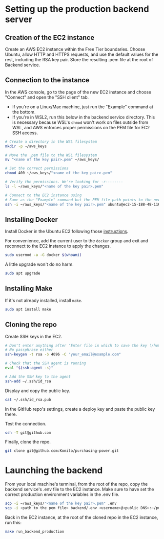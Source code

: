 # Setting up the production backend server
## Creation of the EC2 instance

Create an AWS EC2 instance within the Free Tier boundaries. Choose Ubuntu, allow HTTP and HTTPS requests, and use the default values for the rest, including the RSA key pair. Store the resulting .pem file at the root of Backend service.


## Connection to the instance

In the AWS console, go to the page of the new EC2 instance and choose "Connect" and open the "SSH client" tab.

- If you're on a Linux/Mac machine, just run the "Example" command at the bottom.
- If you're in WSL2, run this below in the backend service directory. This is necessary because WSL's `chmod` won't work on files outside from WSL, and AWS enforces proper permissions on the PEM file for EC2 SSH access.
```bash
# Create a directory in the WSL filesystem
mkdir -p ~/aws_keys

# Move the .pem file to the WSL filesystem
mv "<name of the key pair>.pem" ~/aws_keys/

# Set the correct permissions
chmod 400 ~/aws_keys/"<name of the key pair>.pem"

# Verify the permissions. We're looking for -r--------
ls -l ~/aws_keys/"<name of the key pair>.pem"

# Connect to the EC2 instance using
# Same as the "Example" command but the PEM file path points to the new ~/aws_keys directory
ssh -i ~/aws_keys/"<name of the key pair>.pem" ubuntu@ec2-15-188-48-110.eu-west-3.compute.amazonaws.com
```


## Installing Docker

Install Docker in the Ubuntu EC2 following those [instructions](https://docs.docker.com/engine/install/ubuntu/#install-using-the-repository).

For convenience, add the current user to the `docker` group and exit and reconnect to the EC2 instance to apply the changes.
```bash
sudo usermod -a -G docker $(whoami)
```

A little upgrade won't do no harm.
```bash
sudo apt upgrade
```


## Installing Make

If it's not already installed, install `make`.
```bash
sudo apt install make
```


## Cloning the repo

Create SSH keys in the EC2.
```bash
# Don't enter anything after "Enter file in which to save the key (/home/ubuntu/.ssh/id_rsa):, just press Enter
# No passphrase either
ssh-keygen -t rsa -b 4096 -C "your_email@example.com"

# Check that the SSH agent is running
eval "$(ssh-agent -s)"

# Add the SSH key to the agent
ssh-add ~/.ssh/id_rsa
```

Display and copy the public key.
```bash
cat ~/.ssh/id_rsa.pub
```

In the GitHub repo's settings, create a deploy key and paste the public key there.

Test the connection.
```bash
ssh -T git@github.com
```

Finally, clone the repo.
```bash
git clone git@github.com:Konilo/purchasing-power.git
```


# Launching the backend

From your local machine's terminal, from the root of the repo, copy the backend service's .env file to the EC2 instance.
Make sure to have set the correct production environment variables in the .env file.
```bash
scp -i ~/aws_keys/"<name of the key pair>.pem" .env
scp -i <path to the pem file> backend/.env <username>@<public DNS>:~/purchasing-power/backend/.env
```

Back in the EC2 instance, at the root of the cloned repo in the EC2 instance, run this:
```bash
make run_backend_production
```
